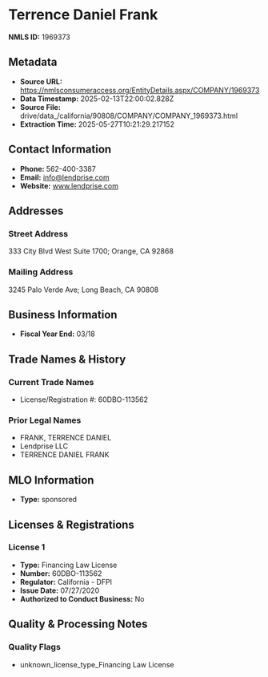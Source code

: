 # Terrence Daniel Frank

**NMLS ID:** 1969373

## Metadata
- **Source URL:** https://nmlsconsumeraccess.org/EntityDetails.aspx/COMPANY/1969373
- **Data Timestamp:** 2025-02-13T22:00:02.828Z
- **Source File:** drive/data_/california/90808/COMPANY/COMPANY_1969373.html
- **Extraction Time:** 2025-05-27T10:21:29.217152

## Contact Information
- **Phone:** 562-400-3387
- **Email:** info@lendprise.com
- **Website:** www.lendprise.com

## Addresses
### Street Address
333 City Blvd West Suite 1700; Orange, CA 92868

### Mailing Address
3245 Palo Verde Ave; Long Beach, CA 90808

## Business Information
- **Fiscal Year End:** 03/18

## Trade Names & History
### Current Trade Names
- License/Registration #: 60DBO-113562

### Prior Legal Names
- FRANK, TERRENCE DANIEL
- Lendprise LLC
- TERRENCE DANIEL FRANK

## MLO Information
- **Type:** sponsored

## Licenses & Registrations

### License 1
- **Type:** Financing Law License
- **Number:** 60DBO-113562
- **Regulator:** California - DFPI
- **Issue Date:** 07/27/2020
- **Authorized to Conduct Business:** No

## Quality & Processing Notes
### Quality Flags
- unknown_license_type_Financing Law License
